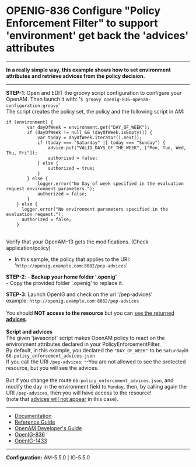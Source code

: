 OPENIG-836 Configure "Policy Enforcement Filter" to support 'environment' get back the 'advices' attributes
======
----------

**In a really simple way, this example shows how to set environment attributes and retrieve advices from the policy decision.**

----------

**STEP-1**: Open and EDIT the groovy script configuration to configure your OpenAM. Then launch it with:
        '`$ groovy openig-836-openam-configuration.groovy`'
<br> The script creates the policy set, the policy and the following script in AM:
```
if (environment) {
        var dayOfWeek = environment.get("DAY_OF_WEEK");
        if (dayOfWeek != null && !dayOfWeek.isEmpty()) {
            var today = dayOfWeek.iterator().next();
            if (today === "Saturday" || today === "Sunday") {
                advice.put("VALID_DAYS_OF_THE_WEEK", ["Mon, Tue, Wed, Thu, Fri"]);
                authorized = false;
            } else {
                authorized = true;
            }
        } else {
            logger.error("No Day of week specified in the evaluation request environment parameters.");
            authorized = false;
        }
    } else {
      logger.error("No environment parameters specified in the evaluation request.");
      authorized = false;
    }   
```
<br>
Verify that your OpenAM-13 gets the modifications. (Check application/policy)
<br>        

 - In this sample, the policy that applies to the URI: '`http://openig.example.com:8082/pep-advices`'
  
**STEP-2**: - **Backup your home folder '.openig'**<br>
            - Copy the provided folder '.openig' to replace it.                    

**STEP-3**: Launch OpenIG and check on the url '<openig-url>/pep-advices'<br>
example: `http://openig.example.com:8082/pep-advices`
<br><br>
You should **NOT access to the resource** but you can <u>see the returned <b>advices</b></u>.<br>
<br>
**Script and advices**<br>
The given 'javascript' script makes OpenAM policy to react on the environment attributes declared in your PolicyEnforcementFilter.<br>
By default, in this example, you declared the `"DAY_OF_WEEK"` to be `Saturday`in `66-policy_enforcement_advices.json` <br>
If you call the URI  `/pep-advices`:
--You are not allowed to see the protected resource, but you will see the advices.
<br><br>
But if you change the route `66-policy_enforcement_advices.json`, and modify the day in the environment field to `Monday`,
then, by calling again the URI  `/pep-advices`, then you will have access to the resource!<br>
(note that <u>advices will not appear</u> in this case).  
                
----------       
* [Documentation](https://forgerock.org/openig/doc/bootstrap/gateway-guide/index.html#chap-pep)
* [Reference Guide](http://openig.forgerock.org/doc/bootstrap/reference/index.html#PolicyEnforcementFilter)
* [OpenAM Developer's Guide](http://openam.forgerock.org/doc/bootstrap/dev-guide/index.html#rest-api-authz-policy-decisions)
* [OpenIG-836](https://bugster.forgerock.org/jira/browse/OPENIG-836)
* [OpenIG-1433](https://bugster.forgerock.org/jira/browse/OPENIG-1433)

----------

**Configuration:** AM-5.5.0 | IG-5.5.0
